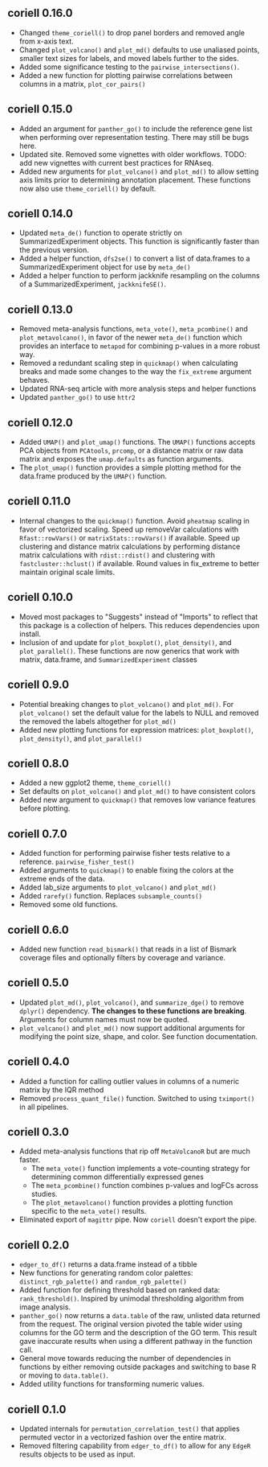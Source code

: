 ## coriell 0.16.0

- Changed `theme_coriell()` to drop panel borders and removed angle from x-axis 
text. 
- Changed `plot_volcano()` and `plot_md()` defaults to use unaliased points, 
smaller text sizes for labels, and moved labels further to the sides. 
- Added some significance testing to the `pairwise_intersections()`. 
- Added a new function for plotting pairwise correlations between columns in a 
matrix, `plot_cor_pairs()`

## coriell 0.15.0

- Added an argument for `panther_go()` to include the reference gene list when performing over representation testing. There may still be 
bugs here.
- Updated site. Removed some vignettes with older workflows. TODO: add
new vignettes with current best practices for RNAseq.
- Added new arguments for `plot_volcano()` and `plot_md()` to allow setting axis
limits prior to determining annotation placement. These functions now also use
`theme_coriell()` by default.

## coriell 0.14.0

- Updated `meta_de()` function to operate strictly on SummarizedExperiment objects. This function is significantly faster than the previous version.
- Added a helper function, `dfs2se()` to convert a list of data.frames to a SummarizedExperiment object for use by `meta_de()`
- Added a helper function to perform jackknife resampling on the columns of a SummarizedExperiment, `jackknifeSE()`.

## coriell 0.13.0

- Removed meta-analysis functions, `meta_vote()`, `meta_pcombine()` and 
`plot_metavolcano()`, in favor of the newer `meta_de()` function which
provides an interface to `metapod` for combining p-values in a more robust way.
- Removed a redundant scaling step in `quickmap()` when calculating breaks and
made some changes to the way the `fix_extreme` argument behaves.
- Updated RNA-seq article with more analysis steps and helper functions
- Updated `panther_go()` to use `httr2`

## coriell 0.12.0

- Added `UMAP()` and `plot_umap()` functions. The `UMAP()` functions accepts 
PCA objects from `PCAtools`, `prcomp`, or a distance matrix or raw data matrix
and exposes the `umap.defaults` as function arguments. 
- The `plot_umap()` function provides a simple plotting method for the 
data.frame produced by the `UMAP()` function.

## coriell 0.11.0

- Internal changes to the `quickmap()` function. Avoid `pheatmap` scaling in 
favor of vectorized scaling. Speed up removeVar calculations with 
`Rfast::rowVars()` or `matrixStats::rowVars()` if available. Speed up 
clustering and distance matrix calculations by performing distance matrix
calculations with `rdist::rdist()` and clustering with `fastcluster::hclust()` 
if available. Round values in fix_extreme to better maintain original scale
limits.

## coriell 0.10.0

- Moved most packages to "Suggests" instead of "Imports" to reflect that this
package is a collection of helpers. This reduces dependencies upon install.
- Inclusion of and update for `plot_boxplot()`, `plot_density()`, and 
`plot_parallel()`. These functions are now generics that work with matrix, 
data.frame, and `SummarizedExperiment` classes

## coriell 0.9.0

- Potential breaking changes to `plot_volcano()` and `plot_md()`. For 
`plot_volcano()` set the default value for the labels to NULL and removed the
removed the labels altogether for `plot_md()`
- Added new plotting functions for expression matrices: `plot_boxplot()`, 
`plot_density()`, and `plot_parallel()`

## coriell 0.8.0

- Added a new ggplot2 theme, `theme_coriell()`
- Set defaults on `plot_volcano()` and `plot_md()` to have consistent colors
- Added new argument to `quickmap()` that removes low variance features before
plotting.

## coriell 0.7.0

- Added function for performing pairwise fisher tests relative to a reference. 
`pairwise_fisher_test()`
- Added arguments to `quickmap()` to enable fixing the colors at the extreme ends
of the data.
- Added lab_size arguments to `plot_volcano()` and `plot_md()`
- Added `rarefy()` function. Replaces `subsample_counts()`
- Removed some old functions.

## coriell 0.6.0

- Added new function `read_bismark()` that reads in a list of Bismark coverage files
and optionally filters by coverage and variance.

## coriell 0.5.0

- Updated `plot_md()`, `plot_volcano()`, and `summarize_dge()` to remove `dplyr()` 
dependency. 
**The changes to these functions are breaking**. Arguments for column names must now be quoted.
- `plot_volcano()` and `plot_md()` now support additional arguments for modifying the point
size, shape, and color. See function documentation.

## coriell 0.4.0

- Added a function for calling outlier values in columns of a numeric matrix by 
the IQR method
- Removed `process_quant_file()` function. Switched to using `tximport()` in all 
pipelines.

## coriell 0.3.0

- Added meta-analysis functions that rip off `MetaVolcanoR` but are much faster. 
  - The `meta_vote()` function implements a vote-counting strategy for determining 
  common differentially expressed genes
  - The `meta_pcombine()` function combines p-values and logFCs across studies.
  - The `plot_metavolcano()` function provides a plotting function specific to the 
  `meta_vote()` results.
- Eliminated export of `magittr` pipe. Now `coriell` doesn't export the pipe.

## coriell 0.2.0

- `edger_to_df()` returns a data.frame instead of a tibble
- New functions for generating random color palettes: `distinct_rgb_palette()`
and `random_rgb_palette()`
- Added function for defining threshold based on ranked data: `rank_threshold()`. 
Inspired by unimodal thresholding algorithm from image analysis.
- `panther_go()` now returns a `data.table` of the raw, unlisted data returned from 
the request. The original version pivoted the table wider using columns for the
GO term and the description of the GO term. This result gave inaccurate results
when using a different pathway in the function call. 
- General move towards reducing the number of dependencies in functions by either
removing outside packages and switching to base R or moving to `data.table()`.
- Added utility functions for transforming numeric values.

## coriell 0.1.0

- Updated internals for `permutation_correlation_test()` that applies permuted 
vector in a vectorized fashion over the entire matrix. 
- Removed filtering capability from `edger_to_df()` to allow for any `EdgeR` 
results objects to be used as input.
